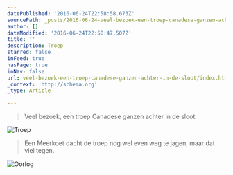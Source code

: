 ```yaml
---
datePublished: '2016-06-24T22:58:58.673Z'
sourcePath: _posts/2016-06-24-veel-bezoek-een-troep-canadese-ganzen-achter-in-de-sloot.md
author: []
dateModified: '2016-06-24T22:58:47.507Z'
title: ''
description: Troep
starred: false
inFeed: true
hasPage: true
inNav: false
url: veel-bezoek-een-troep-canadese-ganzen-achter-in-de-sloot/index.html
_context: 'http://schema.org'
_type: Article

---
```

> Veel bezoek, een troep Canadese ganzen achter in de sloot.

![Troep](https://the-grid-user-content.s3-us-west-2.amazonaws.com/daa689c2-6001-4383-a11a-d2df5d285c72.jpg)

> Een Meerkoet dacht de troep nog wel even weg te jagen, maar dat viel tegen.

![Oorlog](https://imgflo.herokuapp.com/graph/vahj1ThiexotieMo/c46d6988bd8f24e4430bd2e9bd6f4fb7/croprotate.jpg?cropheight=1984&cropwidth=1982&degrees=0&input=https%3A%2F%2Fthe-grid-user-content.s3-us-west-2.amazonaws.com%2F540a0938-7965-419f-8d7c-addb0e3b5161.jpg&x=31&y=31)